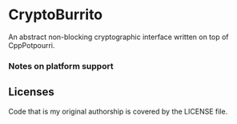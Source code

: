 # CryptoBurrito

An abstract non-blocking cryptographic interface written on top of CppPotpourri.

### Notes on platform support



## Licenses

Code that is my original authorship is covered by the LICENSE file.
